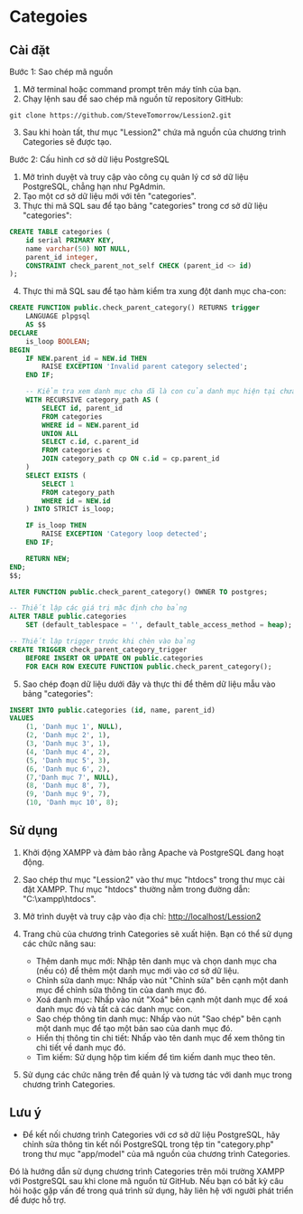 # Categoies
## Cài đặt

Bước 1: Sao chép mã nguồn

1. Mở terminal hoặc command prompt trên máy tính của bạn.
2. Chạy lệnh sau để sao chép mã nguồn từ repository GitHub:

```shell
git clone https://github.com/SteveTomorrow/Lession2.git
```

3. Sau khi hoàn tất, thư mục "Lession2" chứa mã nguồn của chương trình Categories sẽ được tạo.

Bước 2: Cấu hình cơ sở dữ liệu PostgreSQL

1. Mở trình duyệt và truy cập vào công cụ quản lý cơ sở dữ liệu PostgreSQL, chẳng hạn như PgAdmin.
2. Tạo một cơ sở dữ liệu mới với tên "categories".
3. Thực thi mã SQL sau để tạo bảng "categories" trong cơ sở dữ liệu "categories":

```sql
CREATE TABLE categories (
    id serial PRIMARY KEY,
    name varchar(50) NOT NULL,
    parent_id integer,
    CONSTRAINT check_parent_not_self CHECK (parent_id <> id)
);
```

4. Thực thi mã SQL sau để tạo hàm kiểm tra xung đột danh mục cha-con:

```sql
CREATE FUNCTION public.check_parent_category() RETURNS trigger
    LANGUAGE plpgsql
    AS $$
DECLARE
    is_loop BOOLEAN;
BEGIN
    IF NEW.parent_id = NEW.id THEN
        RAISE EXCEPTION 'Invalid parent category selected';
    END IF;

    -- Kiểm tra xem danh mục cha đã là con của danh mục hiện tại chưa (xung đột vòng lặp vô tận)
    WITH RECURSIVE category_path AS (
        SELECT id, parent_id
        FROM categories
        WHERE id = NEW.parent_id
        UNION ALL
        SELECT c.id, c.parent_id
        FROM categories c
        JOIN category_path cp ON c.id = cp.parent_id
    )
    SELECT EXISTS (
        SELECT 1
        FROM category_path
        WHERE id = NEW.id
    ) INTO STRICT is_loop;

    IF is_loop THEN
        RAISE EXCEPTION 'Category loop detected';
    END IF;

    RETURN NEW;
END;
$$;

ALTER FUNCTION public.check_parent_category() OWNER TO postgres;

-- Thiết lập các giá trị mặc định cho bảng
ALTER TABLE public.categories
    SET (default_tablespace = '', default_table_access_method = heap);

-- Thiết lập trigger trước khi chèn vào bảng
CREATE TRIGGER check_parent_category_trigger
    BEFORE INSERT OR UPDATE ON public.categories
    FOR EACH ROW EXECUTE FUNCTION public.check_parent_category();
```

5. Sao chép đoạn dữ liệu dưới đây và thực thi để thêm dữ liệu mẫu vào bảng "categories":

```sql
INSERT INTO public.categories (id, name, parent_id)
VALUES 
    (1, 'Danh mục 1', NULL),
    (2, 'Danh mục 2', 1),
    (3, 'Danh mục 3', 1),
    (4, 'Danh mục 4', 2),
    (5, 'Danh mục 5', 3),
    (6, 'Danh mục 6', 2),
    (7,'Danh mục 7', NULL),
    (8, 'Danh mục 8', 7),
    (9, 'Danh mục 9', 7),
    (10, 'Danh mục 10', 8);
```
## Sử dụng

1. Khởi động XAMPP và đảm bảo rằng Apache và PostgreSQL đang hoạt động.
2. Sao chép thư mục "Lession2" vào thư mục "htdocs" trong thư mục cài đặt XAMPP. Thư mục "htdocs" thường nằm trong đường dẫn: "C:\xampp\htdocs".
3. Mở trình duyệt và truy cập vào địa chỉ: [http://localhost/Lession2](http://localhost/Lession2)
4. Trang chủ của chương trình Categories sẽ xuất hiện. Bạn có thể sử dụng các chức năng sau:

   - Thêm danh mục mới: Nhập tên danh mục và chọn danh mục cha (nếu có) để thêm một danh mục mới vào cơ sở dữ liệu.
   - Chỉnh sửa danh mục: Nhấp vào nút "Chỉnh sửa" bên cạnh một danh mục để chỉnh sửa thông tin của danh mục đó.
   - Xoá danh mục: Nhấp vào nút "Xoá" bên cạnh một danh mục để xoá danh mục đó và tất cả các danh mục con.
   - Sao chép thông tin danh mục: Nhấp vào nút "Sao chép" bên cạnh một danh mục để tạo một bản sao của danh mục đó.
   - Hiển thị thông tin chi tiết: Nhấp vào tên danh mục để xem thông tin chi tiết về danh mục đó.
   - Tìm kiếm: Sử dụng hộp tìm kiếm để tìm kiếm danh mục theo tên.

5. Sử dụng các chức năng trên để quản lý và tương tác với danh mục trong chương trình Categories.

## Lưu ý

- Để kết nối chương trình Categories với cơ sở dữ liệu PostgreSQL, hãy chỉnh sửa thông tin kết nối PostgreSQL trong tệp tin "category.php" trong thư mục "app/model" của mã nguồn của chương trình Categories.

Đó là hướng dẫn sử dụng chương trình Categories trên môi trường XAMPP với PostgreSQL sau khi clone mã nguồn từ GitHub. Nếu bạn có bất kỳ câu hỏi hoặc gặp vấn đề trong quá trình sử dụng, hãy liên hệ với người phát triển để được hỗ trợ.
